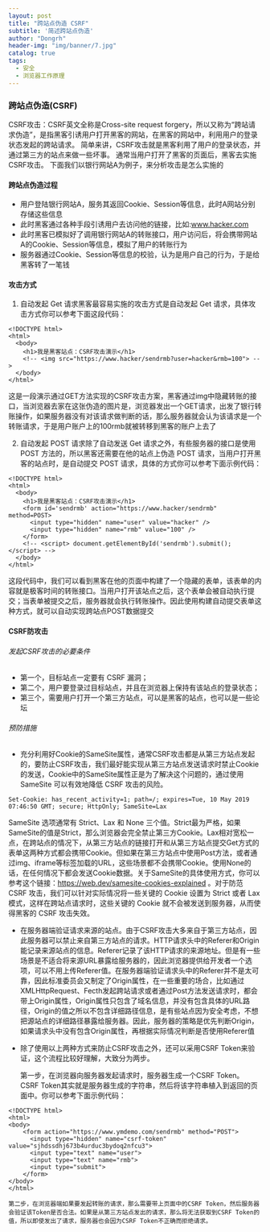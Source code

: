 ```yaml
---
layout: post
title: "跨站点伪造 CSRF"
subtitle: '简述跨站点伪造'
author: "Dongrh"
header-img: "img/banner/7.jpg"
catalog: true
tags:
  - 安全
  - 浏览器工作原理
---
```


### 跨站点伪造(CSRF)
CSRF攻击：CSRF英文全称是Cross-site request forgery，所以又称为“跨站请求伪造”，是指黑客引诱用户打开黑客的网站，在黑客的网站中，利用用户的登录状态发起的跨站请求。
简单来讲，CSRF攻击就是黑客利用了用户的登录状态，并通过第三方的站点来做一些坏事。
通常当用户打开了黑客的页面后，黑客去实施CSRF攻击。
下面我们以银行网站A为例子，来分析攻击是怎么实施的
#### 跨站点伪造过程

- 用户登陆银行网站A，服务其返回Cookie、Session等信息，此时A网站分别存储这些信息
- 此时黑客通过各种手段引诱用户去访问他的链接，比如:www.hacker.com
- 此时黑客已模拟好了调用银行网站A的转账接口，用户访问后，将会携带网站A的Cookie、Session等信息，模拟了用户的转账行为
- 服务器通过Cookie、Session等信息的校验，认为是用户自己的行为，于是给黑客转了一笔钱


#### 攻击方式
1. 自动发起 Get 请求黑客最容易实施的攻击方式是自动发起 Get 请求，具体攻击方式你可以参考下面这段代码：
```
<!DOCTYPE html>
<html>
  <body>
    <h1>我是黑客站点：CSRF攻击演示</h1>
    <!-- <img src="https://www.hacker/sendrmb?user=hacker&rmb=100"> -->
  </body>
</html>
```
这是一段演示通过GET方法实现的CSRF攻击方案，黑客通过img中隐藏转账的接口，当浏览器去家在这张伪造的图片是，浏览器发出一个GET请求，出发了银行转账操作，如果服务器没有对该请求做判断的话，那么服务器就会认为该请求是一个转账请求，于是用户账户上的100rmb就被转移到黑客的账户上去了

2. 自动发起 POST 请求除了自动发送 Get 请求之外，有些服务器的接口是使用 POST 方法的，所以黑客还需要在他的站点上伪造 POST 请求，当用户打开黑客的站点时，是自动提交 POST 请求，具体的方式你可以参考下面示例代码：
```
<!DOCTYPE html>
<html>
  <body>
    <h1>我是黑客站点：CSRF攻击演示</h1>
    <form id='sendrmb' action="https://www.hacker/sendrmb" method=POST>
      <input type="hidden" name="user" value="hacker" />
      <input type="hidden" name="rmb" value="100" />
    </form>
    <!-- <script> document.getElementById('sendrmb').submit(); </script> -->
  </body>
</html>
```
这段代码中，我们可以看到黑客在他的页面中构建了一个隐藏的表单，该表单的内容就是极客时间的转账接口。当用户打开该站点之后，这个表单会被自动执行提交；当表单被提交之后，服务器就会执行转账操作。因此使用构建自动提交表单这种方式，就可以自动实现跨站点POST数据提交

#### CSRF防攻击

###### 发起CSRF攻击的必要条件
- 第一个，目标站点一定要有 CSRF 漏洞；
- 第二个，用户要登录过目标站点，并且在浏览器上保持有该站点的登录状态；
- 第三个，需要用户打开一个第三方站点，可以是黑客的站点，也可以是一些论坛

###### 预防措施
- 充分利用好Cookie的SameSite属性，通常CSRF攻击都是从第三方站点发起的，要防止CSRF攻击，我们最好能实现从第三方站点发送请求时禁止Cookie的发送，Cookie中的SameSite属性正是为了解决这个问题的，通过使用 SameSite 可以有效地降低 CSRF 攻击的风险。
```
Set-Cookie: has_recent_activity=1; path=/; expires=Tue, 10 May 2019 07:46:50 GMT; secure; HttpOnly; SameSite=Lax
```
SameSite 选项通常有 Strict、Lax 和 None 三个值。Strict最为严格，如果SameSite的值是Strict，那么浏览器会完全禁止第三方Cookie。Lax相对宽松一点，在跨站点的情况下，从第三方站点的链接打开和从第三方站点提交Get方式的表单这两种方式都会携带Cookie。但如果在第三方站点中使用Post方法，或者通过img、iframe等标签加载的URL，这些场景都不会携带Cookie。使用None的话，在任何情况下都会发送Cookie数据。关于SameSite的具体使用方式，你可以参考这个链接：https://web.dev/samesite-cookies-explained 。对于防范 CSRF 攻击，我们可以针对实际情况将一些关键的 Cookie 设置为 Strict 或者 Lax 模式，这样在跨站点请求时，这些关键的 Cookie 就不会被发送到服务器，从而使得黑客的 CSRF 攻击失效。


- 在服务器端验证请求来源的站点。由于CSRF攻击大多来自于第三方站点，因此服务器可以禁止来自第三方站点的请求。HTTP请求头中的Referer和Origin能记录来源站点的信息。Referer记录了该HTTP请求的来源地址。但是有一些场景是不适合将来源URL暴露给服务器的，因此浏览器提供给开发者一个选项，可以不用上传Referer值。在服务器端验证请求头中的Referer并不是太可靠，因此标准委员会又制定了Origin属性，在一些重要的场合，比如通过XMLHttpRequest、Fecth发起跨站请求或者通过Post方法发送请求时，都会带上Origin属性，Origin属性只包含了域名信息，并没有包含具体的URL路径，Origin的值之所以不包含详细路径信息，是有些站点因为安全考虑，不想把源站点的详细路径暴露给服务器。因此，服务器的策略是优先判断Origin，如果请求头中没有包含Origin属性，再根据实际情况判断是否使用Referer值



- 除了使用以上两种方式来防止CSRF攻击之外，还可以采用CSRF Token来验证，这个流程比较好理解，大致分为两步。

    第一步，在浏览器向服务器发起请求时，服务器生成一个CSRF Token。CSRF Token其实就是服务器生成的字符串，然后将该字符串植入到返回的页面中。你可以参考下面示例代码：
```
<!DOCTYPE html>
<html>
<body>
    <form action="https://www.ymdemo.com/sendrmb" method="POST">
      <input type="hidden" name="csrf-token" value="sjhdssdhj673b4urduc3bydoq2nfcu3">
      <input type="text" name="user">
      <input type="text" name="rmb">
      <input type="submit">
    </form>
</body>
</html>
```
    第二步，在浏览器端如果要发起转账的请求，那么需要带上页面中的CSRF Token，然后服务器会验证该Token是否合法。如果是从第三方站点发出的请求，那么将无法获取到CSRF Token的值，所以即使发出了请求，服务器也会因为CSRF Token不正确而拒绝请求。
